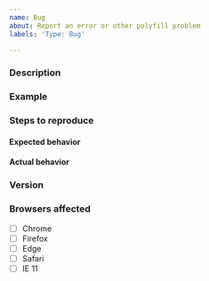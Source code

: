 ```yaml
---
name: Bug
about: Report an error or other polyfill problem
labels: 'Type: Bug'

---
```


### Description
<!--
  Please provide a clear and concise summary of the bug.

  Example: Error thrown when calling `appendChild` on a custom element
-->

### Example
<!--
  Please include a Glitch/JSBin/etc. URL, or a minimal code snippet, that
  can be used to demonstrate and reproduce the problem.
 -->

### Steps to reproduce
<!--
Example:

1. Create `my-element`
2. Append `my-element` to document.body
3. Create `div`.
4. Append `div` to `my-element`
-->

#### Expected behavior
<!-- Example: No error is thrown -->

#### Actual behavior
<!-- Example: Error is thrown -->

### Version
<!--
  You can usually find this by running:
    npm ls @webcomponents/webcomponentsjs

  Example: @webcomponents/webcomponentsjs@2.4.3
-->

### Browsers affected
<!-- Check all that apply -->
- [ ] Chrome
- [ ] Firefox
- [ ] Edge
- [ ] Safari
- [ ] IE 11

